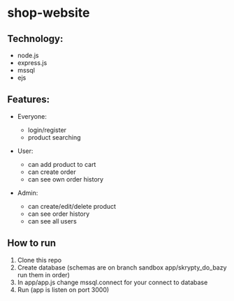 # shop-website

## Technology:
* node.js
* express.js
* mssql
* ejs

## Features:
* Everyone:
    * login/register
    * product searching

* User:
   * can add product to cart
   * can create order
   * can see own order history

* Admin:
  * can create/edit/delete product
  * can see order history
  * can see all users


## How to run
  1. Clone this repo
  2. Create database (schemas are on branch sandbox app/skrypty_do_bazy run them in order)
  3. In app/app.js change mssql.connect for your connect to database
  4. Run (app is listen on port 3000)
